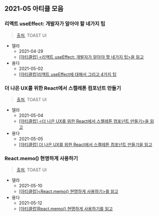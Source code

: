 ## 2021-05 아티클 모음

### 리액트 useEffect: 개발자가 알아야 할 네가지 팁

> [출처](https://ui.toast.com/weekly-pick/ko_20200916), TOAST UI

- 델라
  - 2021-04-29
  - [[아티클럽] <리액트 useEffect: 개발자가 알아야 할 네가지 팁>을 읽고](https://blog.naver.com/diddnjs02/222328550163)
- 용다
  - 2021-05-02
  - [[아티클럽]리액트 useEffect에 대해서 그리고 4가지 팁](https://juyoungpark718.github.io/posts/138)

### 더 나은 UX를 위한 React에서 스켈레톤 컴포넌트 만들기

> [출처](https://ui.toast.com/weekly-pick/ko_20201110), TOAST UI

- 델라
  - 2021-05-04
  - [[아티클럽] <더 나은 UX를 위한 React에서 스켈레톤 컴포넌트 만들기>을 읽고](https://blog.naver.com/diddnjs02/222338229212)
- 용다
  - 2021-05-05
  - [[아티클럽] 더 나은 UX를 위한 React에서 스켈레톤 컴포넌트 만들기을 읽고](https://juyoungpark718.github.io/posts/139)


### React.memo() 현명하게 사용하기

> [출처](https://ui.toast.com/weekly-pick/ko_20190731), TOAST UI

- 델라
   - 2021-05-10
   - [[아티클럽]<React.memo() 현명하게 사용하기>를 읽고](https://blog.naver.com/diddnjs02/222345715688)
- 용다
  - 2021-05-12
  - [[아티클럽]React.memo() 현명하게 사용하기를 읽고](https://juyoungpark718.github.io/posts/140)